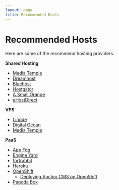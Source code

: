 ```yaml
---
layout: page
title: Recommended Hosts
---
```


# Recommended Hosts

Here are some of the recommend hosting providers.

**Shared Hosting**

*   [Media Temple](http://mediatemple.net/webhosting/gs/)
*   [Dreamhost](http://dreamhost.com/)
*   [Bluehost](http://bluehost.com/)
*   [Hostgator](http://hostgator.com/)
*   [A Small Orange](http://asmallorange.com/)
*   [eHostDirect](http://ehostdirect.com/)

**VPS**

*   [Linode](http://linode.com/)
*   [Digital Ocean](https://www.digitalocean.com/)
*   [Media Temple](http://mediatemple.net/webhosting/ve/)

**PaaS**

*   [App Fog](http://appfog.com/)
*   [Engine Yard](http://engineyard.com/)
*   [fortrabbit](https://www.fortrabbit.com)
*   [Heroku](https://heroku.com)
*   [OpenShift](http://openshift.com/)
    *   [Deploying Anchor CMS on OpenShift](http://www.mseri.me/deploying-anchor-cms-on-openshift/)
*   [Pagoda Box](http://pagodabox.io/)
